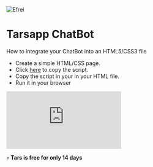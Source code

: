   ![Efrei](https://upload.wikimedia.org/wikipedia/commons/e/e7/Logo-Efrei-Paris-2017.jpg)



# Tarsapp ChatBot

How to integrate your ChatBot into an HTML5/CSS3 file


- Create a simple HTML/CSS page.
- Click [here](https://help.hellotars.com/en/articles/1001447-adding-bot-widget-on-your-site) to copy the script.
- Copy the script in your <body> in your HTML file.
- Run it in your browser
  
  
 ![Efrei](https://zupimages.net/viewer.php?id=21/49/mclp.png)
  
  
 :skull: **Tars is free for only 14 days**









